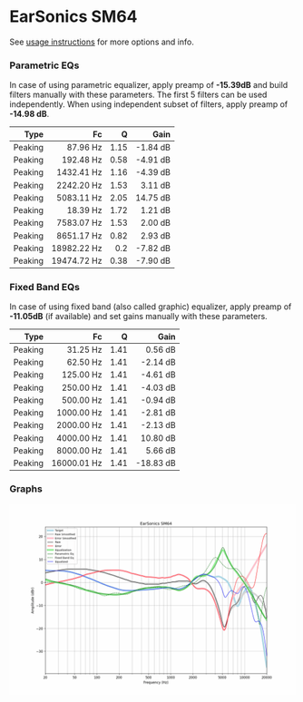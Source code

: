 # EarSonics SM64
See [usage instructions](https://github.com/jaakkopasanen/AutoEq#usage) for more options and info.

### Parametric EQs
In case of using parametric equalizer, apply preamp of **-15.39dB** and build filters manually
with these parameters. The first 5 filters can be used independently.
When using independent subset of filters, apply preamp of **-14.98 dB**.

| Type    | Fc          |    Q | Gain     |
|--------:|------------:|-----:|---------:|
| Peaking | 87.96 Hz    | 1.15 | -1.84 dB |
| Peaking | 192.48 Hz   | 0.58 | -4.91 dB |
| Peaking | 1432.41 Hz  | 1.16 | -4.39 dB |
| Peaking | 2242.20 Hz  | 1.53 | 3.11 dB  |
| Peaking | 5083.11 Hz  | 2.05 | 14.75 dB |
| Peaking | 18.39 Hz    | 1.72 | 1.21 dB  |
| Peaking | 7583.07 Hz  | 1.53 | 2.00 dB  |
| Peaking | 8651.17 Hz  | 0.82 | 2.93 dB  |
| Peaking | 18982.22 Hz | 0.2  | -7.82 dB |
| Peaking | 19474.72 Hz | 0.38 | -7.90 dB |

### Fixed Band EQs
In case of using fixed band (also called graphic) equalizer, apply preamp of **-11.05dB**
(if available) and set gains manually with these parameters.

| Type    | Fc          |    Q | Gain      |
|--------:|------------:|-----:|----------:|
| Peaking | 31.25 Hz    | 1.41 | 0.56 dB   |
| Peaking | 62.50 Hz    | 1.41 | -2.14 dB  |
| Peaking | 125.00 Hz   | 1.41 | -4.61 dB  |
| Peaking | 250.00 Hz   | 1.41 | -4.03 dB  |
| Peaking | 500.00 Hz   | 1.41 | -0.94 dB  |
| Peaking | 1000.00 Hz  | 1.41 | -2.81 dB  |
| Peaking | 2000.00 Hz  | 1.41 | -2.13 dB  |
| Peaking | 4000.00 Hz  | 1.41 | 10.80 dB  |
| Peaking | 8000.00 Hz  | 1.41 | 5.66 dB   |
| Peaking | 16000.01 Hz | 1.41 | -18.83 dB |

### Graphs
![](./EarSonics%20SM64.png)